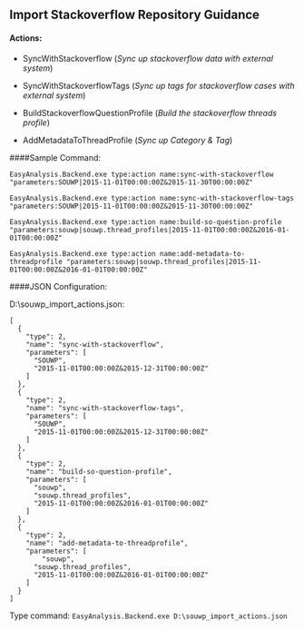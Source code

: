 ## Import Stackoverflow Repository Guidance  
#### Actions:

- SyncWithStackoverflow  (*Sync up stackoverflow data with external system*)

- SyncWithStackoverflowTags  (*Sync up tags for stackoverflow cases with external system*)

- BuildStackoverflowQuestionProfile  (*Build the stackoverflow threads profile*)

- AddMetadataToThreadProfile  (*Sync up Category & Tag*)

####Sample Command:

`EasyAnalysis.Backend.exe type:action name:sync-with-stackoverflow "parameters:SOUWP|2015-11-01T00:00:00Z&2015-11-30T00:00:00Z"`

`EasyAnalysis.Backend.exe type:action name:sync-with-stackoverflow-tags "parameters:SOUWP|2015-11-01T00:00:00Z&2015-11-30T00:00:00Z"`

`EasyAnalysis.Backend.exe type:action name:build-so-question-profile "parameters:souwp|souwp.thread_profiles|2015-11-01T00:00:00Z&2016-01-01T00:00:00Z"`

`EasyAnalysis.Backend.exe type:action name:add-metadata-to-threadprofile "parameters:souwp|souwp.thread_profiles|2015-11-01T00:00:00Z&2016-01-01T00:00:00Z"`

####JSON Configuration:

D:\souwp_import_actions.json:
```
[
  {
    "type": 2,
    "name": "sync-with-stackoverflow",
    "parameters": [
      "SOUWP",
      "2015-11-01T00:00:00Z&2015-12-31T00:00:00Z"
    ]
  },
  {
    "type": 2,
    "name": "sync-with-stackoverflow-tags",
    "parameters": [
      "SOUWP",
      "2015-11-01T00:00:00Z&2015-12-31T00:00:00Z"
    ]
  },
  {
    "type": 2,
    "name": "build-so-question-profile",
    "parameters": [
      "souwp",
      "souwp.thread_profiles",
      "2015-11-01T00:00:00Z&2016-01-01T00:00:00Z"
    ]
  },
  {
    "type": 2,
    "name": "add-metadata-to-threadprofile",
    "parameters": [
	    "souwp",
      "souwp.thread_profiles",
      "2015-11-01T00:00:00Z&2016-01-01T00:00:00Z"
    ]
  }
] 
```
Type command:
`EasyAnalysis.Backend.exe D:\souwp_import_actions.json`